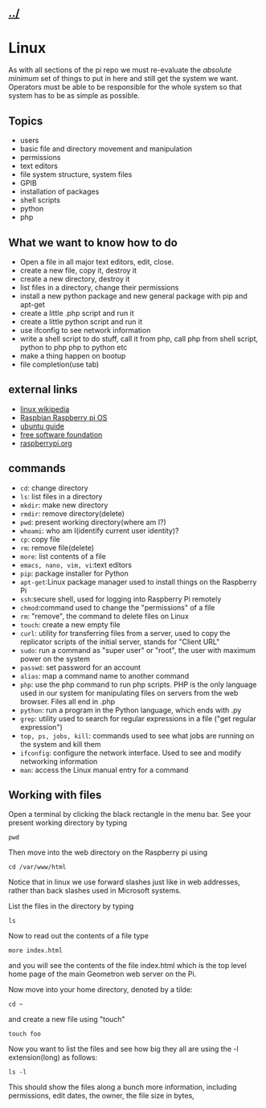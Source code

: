 ## [../](../)

#  Linux

As with all sections of the pi repo we must re-evaluate the *absolute minimum* set of things to put in here and still get the system we want.  Operators must be able to be responsible for the whole system so that system has to be as simple as possible.

## Topics

 - users
 - basic file and directory movement and manipulation
 - permissions
 - text editors
 - file system structure, system files
 - GPIB
 - installation of packages
 - shell scripts
 - python
 - php


## What we want to know how to do

 - Open a file in all major text editors, edit, close.
 - create a new file, copy it, destroy it
 - create a new directory, destroy it
 - list files in a directory, change their permissions
 - install a new python package and new general package with pip and apt-get
 - create a little .php script and run it
 - create a little python script and run it
 - use ifconfig to see network information
 - write a shell script to do stuff, call it from php, call php from shell script, python to php php to python etc
 - make a thing happen on bootup
 - file completion(use tab)


## external links

 - [linux wikipedia](https://en.wikipedia.org/wiki/Linux)
 - [Raspbian Raspberry pi OS](https://en.wikipedia.org/wiki/Raspberry_Pi_OS)
 - [ubuntu guide](https://ubuntu.com/tutorials/command-line-for-beginners#1-overview)
 - [free software foundation](https://www.fsf.org/)
 - [raspberrypi.org](https://www.raspberrypi.org/)

## commands

 - `cd`: change directory
 - `ls`: list files in a directory
 - `mkdir`: make new directory
 - `rmdir`: remove directory(delete)
 - `pwd`: present working directory(where am I?)
 - `whoami`: who am I(identify current user identity)? 
 - `cp`: copy file
 - `rm`: remove file(delete)
 - `more`: list contents of a file
 - `emacs, nano, vim, vi`:text editors
 - `pip`: package installer for Python
 - `apt-get`:Linux package manager used to install things on the Raspberry Pi
 - `ssh`:secure shell, used for logging into Raspberry Pi remotely
 - `chmod`:command used to change the "permissions" of a file
 - `rm`: "remove", the command to delete files on Linux
 - `touch`: create a new empty file 
 - `curl`: utility for transferring files from a server, used to copy the replicator scripts of the initial server, stands for "Client URL"
 - `sudo`: run a command as "super user" or "root", the user with maximum power on the system
 - `passwd`: set password for an account
 - `alias`: map a command name to another command
 - `php`: use the php command to run php scripts. PHP is the only language used in our system for manipulating files on servers from the web browser. Files all end in .php
 - `python`: run a program in the Python language, which ends with .py
 - `grep`: utility used to search for regular expressions in a file ("get regular expression")
 - `top, ps, jobs, kill`: commands used to see what jobs are running on the system and kill them
 - `ifconfig`: configure the network interface. Used to see and modify networking information
 - `man`: access the Linux manual entry for a command
 

## Working with files


Open a terminal by clicking the black rectangle in the menu bar.  See your present working directory by typing 

```
pwd
```

Then move into the web directory on the Raspberry pi using 

```
cd /var/www/html
```

Notice that in linux we use forward slashes just like in web addresses, rather than back slashes used in Microsoft systems.

List the files in the directory by typing 
```
ls
```
Now to read out the contents of a file type 
```
more index.html
```
and you will see the contents of the file index.html which is the top level home page of the main Geometron web server on the Pi.  

Now move into your home directory, denoted by a tilde:
```
cd ~
```
and create a new file using "touch"
```
touch foo
```
Now you want to list the files and see how big they all are using the -l extension(long) as follows:
```
ls -l
```
This should show the files along a bunch more information, including permissions, edit dates, the owner, the file size in bytes, 

